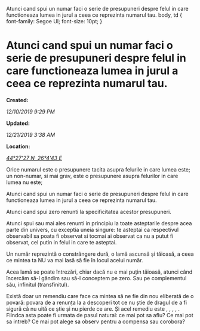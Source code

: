 Atunci cand spui un numar faci o serie de presupuneri despre felul in care functioneaza lumea in jurul a ceea ce reprezinta numarul tau.    body, td { font-family: Segoe UI; font-size: 10pt; }  

Atunci cand spui un numar faci o serie de presupuneri despre felul in care functioneaza lumea in jurul a ceea ce reprezinta numarul tau.
========================================================================================================================================

**Created:**

_12/10/2019 9:29 PM_

**Updated:**

_12/21/2019 3:38 AM_

**Location:**

[_44°27'27 N  26°4'43 E_](http://maps.google.com/maps?z=6&q=44.457593,26.078589)

  

  

Orice numarul este o presupunere tacita asupra felurile in care lumea este; un non-numar, si mai grav, este o presupunere asupra felurilor in care lumea nu este;

  

Atunci cand spui un numar faci o serie de presupuneri despre felul in care functioneaza lumea in jurul a ceea ce reprezinta numarul tau.

Atunci cand spui zero renunti la specificitatea acestor presupuneri.

Atunci spui <zero> sau mai ales <null> renunti in principiu la toate asteptarile despre acea parte din univers, cu exceptia uneia singure: te asteptai ca respectivul observabil sa poata fi observat si tocmai ai observat ca nu a putut fi observat, cel putin in felul in care te asteptai.

  

  

Un număr reprezintă o constrângere dură, o lamă ascunsă și tăioasă, a ceea ce mintea ta NU va mai lasă să fie în locul acelui număr.

Acea lamă se poate întrezări, chiar dacă nu e mai puțin tăioasă, atunci când încercăm să-l gândim sau să-l conceptem pe zero. Sau pe complementul său, infinitul (transfinitul).

Există doar un remendiu care face ca mintea să ne fie din nou eliberată de o povară: povara de a renunța la a descoperi tot ce nu știe de dragul de a fi sigură că nu uită ce știe și nu pierde ce are. Și acel remediu este <nu stiu>, <nu am>, <null>, <nu se poate afla inca>, <nu e disponibil>. Fiindca asta poate fi urmata de pasul natural: ce mai pot sa aflu? Ce mai pot sa intreb? Ce mai pot alege sa observ pentru a compensa sau corobora?